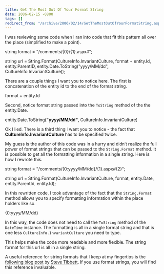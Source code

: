 ```yaml
---
title: Get The Most Out Of Your Format String
date: 2006-02-15 -0800
tags: []
redirect_from: "/archive/2006/02/14/GetTheMostOutOfYourFormatString.aspx/"
---
```


I was reviewing some code when I ran into code that fit this pattern all
over the place (simplified to make a point).

string format = "/comments/{0}/{1}.aspx\#";

string url = String.Format(CultureInfo.InvariantCulture, format +
entity.Id, entity.ParentID, entity.Date.ToString("yyyy/MM/dd",
CultureInfo.InvariantCulture));

There are a couple things I want you to notice here. The first is
concatenation of the entity id to the end of the format string.

format + entity.Id

Second, notice format string passed into the `ToString` method of the
the entity.Date.

entity.Date.ToString(**"yyyy/MM/dd"**, CultureInfo.InvariantCulture)

Ok I lied. There is a third thing I want you to notice - the fact that
**CultureInfo.InvariantCulture** has to be specified twice.

My guess is the author of this code was in a hurry and didn’t realize
the full power of format strings that can be passed to the
`String.Format` method. It is possible to get all the formatting
information in a single string. Here is how I rewrote this.

string format = "/comments/{0:yyyy/MM/dd}/{1}.aspx\#{2}";

string url = String.Format(CultureInfo.InvariantCulture, format,
entity.Date, entity.ParentId, entity.Id);

In this rewritten code, I took advantage of the fact that the
`String.Format` method allows you to specify formatting information
within the place holders like so.

{0:yyyy/MM/dd}

In this way, the code does not need to call the `ToString` method of the
`DateTime` instance. The formatting is all in a single format string and
that is one less `CultureInfo.InvariantCulture` you need to type.

This helps make the code more readable and more flexible. The string
format for this url is all in a single string.

A useful reference for string formats that I keep at my fingertips is
the [following blog
post](http://blog.stevex.net/index.php/string-formatting-in-csharp/ "String Formatting in C# Reference")
by [Steve Tibbett](http://blog.stevex.net/ "Steve Tibbett Blog"). If you
use format strings, you will find this reference invaluable.

